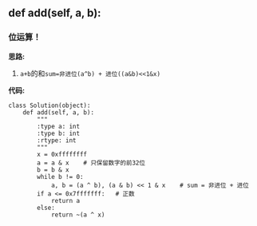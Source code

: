 ## def add(self, a, b):
### 位运算！

**思路:**
1. `a+b`的和`sum=非进位(a^b) + 进位((a&b)<<1&x)`


**代码:**
```
class Solution(object):
    def add(self, a, b):
        """
        :type a: int
        :type b: int
        :rtype: int
        """
        x = 0xffffffff
        a = a & x    # 只保留数字的前32位
        b = b & x
        while b != 0:
            a, b = (a ^ b), (a & b) << 1 & x    # sum = 非进位 + 进位
        if a <= 0x7fffffff:   # 正数
            return a
        else:
            return ~(a ^ x)
```